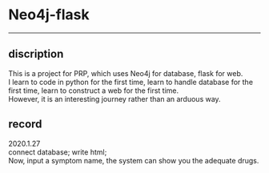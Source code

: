 # Neo4j-flask
---------------------
## discription
This is a project for PRP, which uses Neo4j for database, flask for web.  
I learn to code in python for the first time, learn to handle database for the first time, learn to construct a web for the first time.  
However, it is an interesting journey rather than an arduous way.   

## record
2020.1.27 <br>
connect database; write html;  
Now, input a symptom name, the system can show you the adequate drugs.
